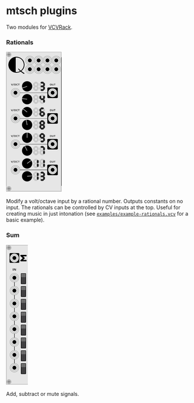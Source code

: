 # mtsch plugins

Two modules for [VCVRack](https://github.com/VCVRack/Rack).

### Rationals

![rationals](images/rationals.png)

Modify a volt/octave input by a rational number. Outputs constants on no input.
The rationals can be controlled by CV inputs at the top. Useful for creating
music in just intonation (see
[`examples/example-rationals.vcv`](examples/example-rationals.vcv) for a basic
example).

### Sum

![sum](images/sum.png)

Add, subtract or mute signals.

